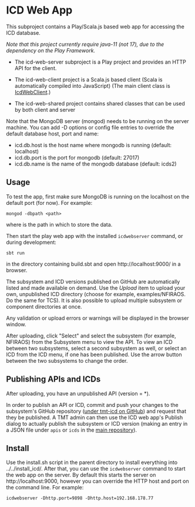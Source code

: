 ICD Web App
===========

This subproject contains a Play/Scala.js based web app for accessing the ICD database.

*Note that this project currently require java-11 (not 17), due to the dependency on the Play Framework.*

* The icd-web-server subproject is a Play project and provides an HTTP API for the client.

* The icd-web-client project is a Scala.js based client (Scala is automatically compiled into JavaScript)
  (The main client class is [IcdWebClient](../icd-web-client/src/main/scala/icd/web/client/IcdWebClient.scala).)

* The icd-web-shared project contains shared classes that can be used by both client and server

Note that the MongoDB server (mongod) needs to be running on the server machine.
You can add -D options or config file entries to override the default database host, port and name:

* icd.db.host is the host name where mongodb is running (default: localhost)
* icd.db.port is the port for mongodb (default: 27017)
* icd.db.name is the name of the mongodb database (default: icds2)

Usage
-----

To test the app, first make sure MongoDB is running on the localhost on the default port (for now).
For example:

    mongod -dbpath <path>

where <path> is the path in which to store the data.
 
Then start the play web app with the installed `icdwebserver` command, or during development:

    sbt run

in the directory containing build.sbt and open http://localhost:9000/ in a browser.

The subsystem and ICD versions published on GitHub are automatically listed and made available on demand.
Use the *Upload* item to upload your own, unpublished ICD directory (choose for example, examples/NFIRAOS. Do the same for TCS).
It is also possible to upload multiple subsystem or component directories at once. 

Any validation or upload errors or warnings will be displayed in the browser window.

After uploading, click "Select" and select the subsystem (for example, NFIRAOS) from the Subsystem menu to view the API. 
To view an ICD between two subsystems, select a second subsystem as well, or select an ICD
from the ICD menu, if one has been published. Use the arrow button between the two subsystems to
change the order.

Publishing APIs and ICDs
------------------------

After uploading, you have an unpublished API (version = *). 

In order to publish an API or ICD, commit and push your changes to the subsystem's GitHub repository ([under tmt-icd on GitHub](https://github.com/tmt-icd))
and request that they be published. A TMT admin can then use the ICD web app's Publish dialog 
to actually publish the subsystem or ICD version (making an entry in a JSON file under `apis` or `icds` in the
[main repository](https://github.com/tmt-icd/ICD-Model-Files.git)).

Install
-------

Use the install.sh script in the parent directory to install everything into ../../install_icd/.
After that, you can use the `icdwebserver` command to start the web app on the server.
By default this starts the server on http://localhost:9000, however you can override the HTTP host and port on
the command line. For example:

    icdwebserver -Dhttp.port=9898 -Dhttp.host=192.168.178.77
